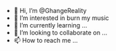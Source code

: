 - 👋 Hi, I’m @GhangeReality
- 👀 I’m interested in burn my music
- 🌱 I’m currently learning ...
- 💞️ I’m looking to collaborate on ...
- 📫 How to reach me ...

<!---
GhangeReality/GhangeReality is a ✨ special ✨ repository because its `README.md` (this file) appears on your GitHub profile.
You can click the Preview link to take a look at your changes.
--->
